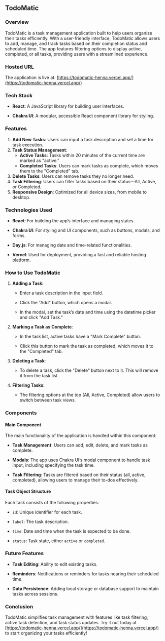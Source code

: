## TodoMatic

### Overview

TodoMatic is a task management application built to help users organize their tasks efficiently. With a user-friendly interface, TodoMatic allows users to add, manage, and track tasks based on their completion status and scheduled time. The app features filtering options to display active, completed, or all tasks, providing users with a streamlined experience.

### Hosted URL

The application is live at: [https://todomatic-henna.vercel.app/](https://todomatic-henna.vercel.app/)

### Tech Stack

- **React**: A JavaScript library for building user interfaces.
 
- **Chakra UI**: A modular, accessible React component library for styling.
  
### Features

1. **Add New Tasks**: Users can input a task description and set a time for task execution.
2. **Task Status Management**: 
   - **Active Tasks**: Tasks within 20 minutes of the current time are marked as "active."
   - **Completed Tasks**: Users can mark tasks as complete, which moves them to the "Completed" tab.
3. **Delete Tasks**: Users can remove tasks they no longer need.
4. **Task Filtering**: Users can filter tasks based on their status—All, Active, or Completed.
5. **Responsive Design**: Optimized for all device sizes, from mobile to desktop.

### Technologies Used

- **React**: For building the app’s interface and managing states.

- **Chakra UI**: For styling and UI components, such as buttons, modals, and forms.

- **Day.js**: For managing date and time-related functionalities.

- **Vercel**: Used for deployment, providing a fast and reliable hosting platform.

### How to Use TodoMatic

1. **Adding a Task**:

   - Enter a task description in the input field.

   - Click the "Add" button, which opens a modal.

   - In the modal, set the task’s date and time using the datetime picker and click "Add Task."

3. **Marking a Task as Complete**:

   - In the task list, active tasks have a "Mark Complete" button.

   - Click this button to mark the task as completed, which moves it to the "Completed" tab.

5. **Deleting a Task**:

   - To delete a task, click the "Delete" button next to it. This will remove it from the task list.

7. **Filtering Tasks**:

   - The filtering options at the top (All, Active, Completed) allow users to switch between task views.

### Components

#### Main Component

The main functionality of the application is handled within this component:

- **Task Management**: Users can add, edit, delete, and mark tasks as complete.

- **Modals**: The app uses Chakra UI’s modal component to handle task input, including specifying the task time.

- **Task Filtering**: Tasks are filtered based on their status (all, active, completed), allowing users to manage their to-dos effectively.

#### Task Object Structure

Each task consists of the following properties:

- `id`: Unique identifier for each task.

- `label`: The task description.

- `time`: Date and time when the task is expected to be done.

- `status`: Task state, either `active` or `completed`.

### Future Features

- **Task Editing**: Ability to edit existing tasks.

- **Reminders**: Notifications or reminders for tasks nearing their scheduled time.

- **Data Persistence**: Adding local storage or database support to maintain tasks across sessions.

### Conclusion

TodoMatic simplifies task management with features like task filtering, active task detection, and task status updates. Try it out today at [https://todomatic-henna.vercel.app/](https://todomatic-henna.vercel.app/) to start organizing your tasks efficiently!
